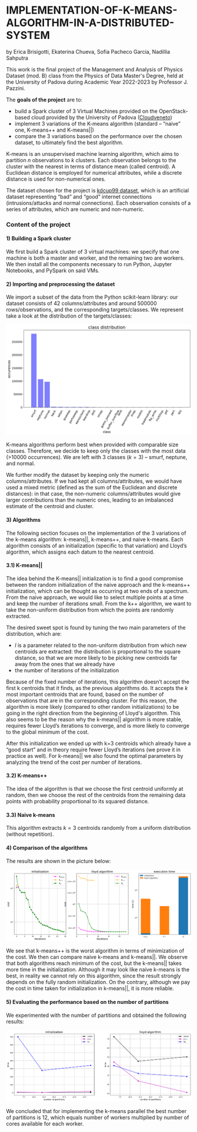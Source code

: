 # IMPLEMENTATION-OF-K-MEANS-ALGORITHM-IN-A-DISTRIBUTED-SYSTEM

by Erica Brisigotti, Ekaterina Chueva, Sofia Pacheco Garcia, Nadillia Sahputra

This work is the final project of the Management and Analysis of Physics Dataset (mod. B) class from the Physics of Data Master's Degree, held at
the University of Padova during Academic Year 2022-2023 by Professor J. Pazzini. 

The **goals of the project** are to:
- build a Spark cluster of 3 Virtual Machines provided on the OpenStack-based cloud provided by the University of Padova ([Cloudveneto](https://cloudveneto.it/))
- implement 3 variations of the K-means algorithm (standard – “naive” one, K-means++ and K-means||)
- compare the 3 variations based on the performance over the chosen dataset, to ultimately find the best algorithm. 

K-means is an unsupervised machine learning algorithm, which aims to partition $n$ observations to $k$ clusters.
Each observation belongs to the cluster with the nearest in terms of distance mean (called centroid). 
A Euclidean distance is employed for numerical attributes, while a discrete distance is used for non-numerical ones.

The dataset chosen for the project is [kdcup99 dataset](https://scikit-learn.org/stable/datasets/real_world.html#kddcup-99-dataset),
which is an artificial dataset representing “bad” and “good” internet connections (intrusions/attacks and normal connections). 
Each observation consists of a series of attributes, which are numeric and non-numeric.

### Content of the project

#### 1) Building a Spark cluster

We first build a Spark cluster of 3 virtual machines: we specify that one machine is both a master and worker, and the remaining two are workers.
We then install all the components necessary to run Python, Jupyter Notebooks, and PySpark on said VMs.

#### 2) Importing and preprocessing the dataset

We import a subset of the data from the Python scikit-learn library: our dataset consists of 42 columns/attributes and around 500000 rows/observations, 
and the corresponding targets/classes. We represent take a look at the distribution of the targets/classes:

![Distribution of targets/classes](https://github.com/EkaterinaChueva/IMPLEMENTATION-OF-K-MEANS-ALGORITHM-IN-A-DISTRIBUTED-SYSTEM/blob/main/class_distribution.png)

K-means algorithms perform best when provided with comparable size classes. Therefore, we decide to keep only the classes with the most data (>10000 occurrences). 
We are left with 3 classes ($k=3$) – smurf, neptune, and normal.

We further modify the dataset by keeping only the numeric columns/attributes. If we had kept all columns/attributes, we would have used a mixed metric 
(defined as the sum of the Euclidean and discrete distances): in that case, the non-numeric columns/attributes would give larger contributions 
than the numeric ones, leading to an imbalanced estimate of the centroid and cluster.

#### 3) Algorithms

The following section focuses on the implementation of the 3 variations of the k-means algorithm: k-means||, k-means++, and naive k-means.
Each algorithm consists of an initialization (specific to that variation) and Lloyd’s algorithm, which assigns each datum to the nearest centroid.

#### 3.1) K-means||

The idea behind the K-means|| initialization is to find a good compromise between the random initialization of the naive approach and the k-means++ initialization, which can be thought as occurring at two ends of a spectrum. From the naive approach, we would like to select multiple points at a time and keep the number of iterations small. From the k++ algorithm, we want to take the non-uniform distribution from which the points are randomly extracted. 

The desired sweet spot is found by tuning the two main parameters of the distribution, which are:
- $l$ is a parameter related to the non-uniform distribution from which new centroids are extracted: the distribution is proportional to the square distance, so that we are more likely to be picking new centroids far away from the ones that we already have
- the number of iterations of the initialization

Because of the fixed number of iterations, this algorithm doesn’t accept the first k centroids that it finds, as the previous algorithms do. 
It accepts the $k$ most important centroids that are found, based on the number of observations that are in the corresponding cluster. 
For this reason, the algorithm is more likely (compared to other random initializations) to be going in the right direction from the beginning of Lloyd's algorithm. This also seems to be the reason why the k-means|| algorithm is more stable, requires fewer Lloyd’s iterations to converge, and is more likely to converge to the global minimum of the cost.

After this initialization we ended up with k=3 centroids which already have a “good start” and in theory require fewer Lloyd’s iterations (we prove it in practice as well).
For k-means|| we also found the optimal parameters by analyzing the trend of the cost per number of iterations.

#### 3.2) K-means++

The idea of the algorithm is that we choose the first centroid uniformly at random,
then we choose the rest of the centroids from the remaining data points with probability proportional to its squared distance.

#### 3.3) Naive k-means

This algorithm extracts $k=3$ centroids randomly from a uniform distribution (without repetition).

#### 4) Comparison of the algorithms

The results are shown in the picture below:

![alt text](https://github.com/EkaterinaChueva/IMPLEMENTATION-OF-K-MEANS-ALGORITHM-IN-A-DISTRIBUTED-SYSTEM/blob/main/comparison.png)

We see that k-means++ is the worst algorithm in terms of minimization of the cost. We then can compare naive k-means and k-means||.
We observe that both algorithms reach minimum of the cost, but the k-means|| takes more time in the initialization.
Although it may look like naive k-means is the best, in reality we cannot rely on this algorithm,
since the result strongly depends on the fully random initialization.
On the contrary, although we pay the cost in time taken for initialization in k-means||, it is more reliable.

#### 5) Evaluating the performance based on the number of partitions


We experimented with the number of partitions and obtained the following results:

![alt text](https://github.com/EkaterinaChueva/IMPLEMENTATION-OF-K-MEANS-ALGORITHM-IN-A-DISTRIBUTED-SYSTEM/blob/main/partitions.png)

We concluded that for implementing the k-means parallel the best number of partitions is 12,
which equals number of workers multiplied by number of cores available for each worker.

